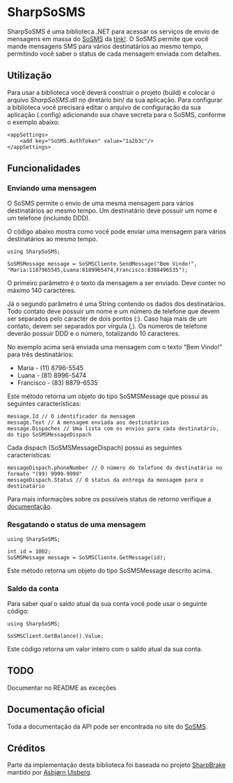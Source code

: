 ﻿
# SharpSoSMS

SharpSoSMS é uma biblioteca .NET para acessar os serviços de envio de mensagens em massa do [SoSMS](http://sosms.com.br) da [tink!](http://tink.com.br).
O SoSMS permite que você mande mensagens SMS para vários destinatários ao mesmo tempo, permitindo você saber o status de cada mensagem enviada com detalhes.

## Utilização
Para usar a biblioteca você deverá construir o projeto (build) e colocar o arquivo *SharpSoSMS.dll* no diretário bin/ da sua aplicação.
Para configurar a biblioteca você precisará editar o arquivo de configuração da sua aplicação (.config) adicionando sua chave secreta para o SoSMS, conforme o exemplo abaixo:

    <appSettings>
		<add key="SoSMS.AuthToken" value="1a2b3c"/>
	</appSettings>

## Funcionalidades

### Enviando uma mensagem

O SoSMS permite o envio de uma mesma mensagem para vários destinatários ao mesmo tempo. Um destinatário deve possuir um nome e um telefone (incluindo DDD).

O código abaixo mostra como você pode enviar uma mensagem para vários destinatários ao mesmo tempo.

	using SharpSoSMS;

	SoSMSMessage message = SoSMSCliente.SendMessage("Bem Vindo!", "Maria:1187965545,Luana:8189965474,Francisco:8388496535");

O primeiro parâmetro é o texto da mensagem a ser enviado. Deve conter no máximo 140 caractéres.

Já o segundo parâmetro é uma String contendo os dados dos destinatários. Todo contato deve possuir um nome e um número de telefone que devem ser separados pelo caractér de dois pontos (:). Caso haja mais de um contato, devem ser separados por vírgula (,).
Os números de telefone deverão possuir DDD e o número, totalizando 10 caracteres.

No exemplo acima será enviada uma mensagem com o texto "Bem Vindo!" para três destinatários:

 - Maria - (11) 8796-5545
 - Luana - (81) 8996-5474
 - Francisco - (83) 8879-6535

Este método retorna um objeto do tipo SoSMSMessage que possui as seguintes características:

    message.Id // O identificador da mensagem
	message.Text // A mensagem enviada aos destinatários
	message.Dispaches // Uma lista com os envios para cada destinatário, do tipo SoSMSMessageDispach

Cada dispach (SoSMSMessageDispach) possui as seguintes características:

    messageDispach.phoneNumber // O número do telefone do destinatário no formato "(99) 9999-9999"
	messageDispach.Status // O status da entrega da mensagem para o destinatário

Para mais informações sobre os possíveis status de retorno verifique a [documentação](http://sosms.com.br/pagina/documentacao#resposta).

### Resgatando o status de uma mensagem

	using SharpSoSMS;

	int id = 1002;
	SoSMSMessage message = SoSMSCliente.GetMessage(id);

Este método retorna um objeto do tipo SoSMSMessage descrito acima.

### Saldo da conta

Para saber qual o saldo atual da sua conta você pode usar o seguinte código:

	using SharpSoSMS;

	SoSMSClient.GetBalance().Value;

Este código retorna um valor inteiro com o saldo atual da sua conta.

## TODO
Documentar no README as exceções

## Documentação oficial
Toda a documentação da API pode ser encontrada no site do [SoSMS](http://sosms.com.br/pagina/documentacao).

## Créditos
Parte da implementação desta biblioteca foi baseada no projeto [SharpBrake](https://github.com/asbjornu/SharpBrake) mantido por [Asbjørn Ulsberg](https://github.com/asbjornu).